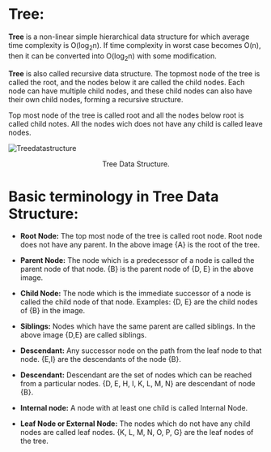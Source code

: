 
# Tree:

**Tree** is a non-linear simple hierarchical data structure for which average time complexity is O(log<sub>2</sub>n). If time complexity in worst case becomes O(n), then it can be converted into O(log<sub>2</sub>n) with some modification.

**Tree** is also called recursive data structure. The topmost node of the tree is called the root, and the nodes below it are called the child nodes. Each node can have multiple child nodes, and these child nodes can also have their own child nodes, forming a recursive structure.


Top most node of the tree is called root and all the nodes below root is called child notes. All the nodes wich does not have any child is called leave nodes.

![Treedatastructure](https://github.com/1711naveen/DSA/assets/139497591/808f7a04-4a02-4908-9319-09f7a664499a)
<p align="center">Tree Data Structure.</p>

# Basic terminology in Tree Data Structure:



- **Root Node:** The top most node of the tree is called root node. Root node does not have any parent. In the above image {A} is the root of the tree.

- **Parent Node:** The node which is a predecessor of a node is called the parent node of that node. {B} is the parent node of {D, E} in the above image.

- **Child Node:** The node which is the immediate successor of a node is called the child node of that node. Examples: {D, E} are the child nodes of {B} in the image.

- **Siblings:** Nodes which have the same parent are called siblings. In the above image {D,E} are called siblings.

- **Descendant:** Any successor node on the path from the leaf node to that node. {E,I} are the descendants of the node {B}.

- **Descendant:** Descendant are the set of nodes which can be reached from a particular nodes. {D, E, H, I, K, L, M, N} are descendant of node {B}.

- **Internal node:** A node with at least one child is called Internal Node.

- **Leaf Node or External Node:** The nodes which do not have any child nodes are called leaf nodes. {K, L, M, N, O, P, G} are the leaf nodes of the tree.


